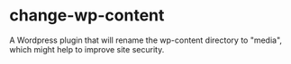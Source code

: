 change-wp-content
=================

A Wordpress plugin that will rename the wp-content directory to "media", which might help to improve site security.
